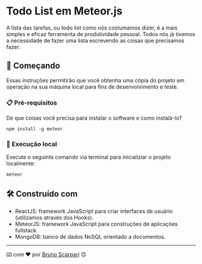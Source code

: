 # Todo List em Meteor.js 

A lista das tarefas, ou todo list como nós costumamos dizer, é a mais simples e eficaz ferramenta de produtividade pessoal. Todos nós já tivemos a necessidade de fazer uma lista escrevendo as coisas que precisamos fazer.

## 🚀 Começando

Essas instruções permitirão que você obtenha uma cópia do projeto em operação na sua máquina local para fins de desenvolvimento e teste.

### 📋 Pré-requisitos

De que coisas você precisa para instalar o software e como instalá-lo?

```
npm install -g meteor
```

### 🔧 Execução local

Execute o seguinte comando via terminal para inicializiar o projeto localmente:

```
meteor 
```

## 🛠️ Construído com

* ReactJS: framework JavaScript para criar interfaces de usuário (utilizamos através dos Hooks).
* MeteorJS: framework JavaScript para construções de aplicações fullstack.
* MongoDB: banco de dados NoSQL orientado a documentos.

---
⌨️ com ❤️ por [Bruno Scarpari](https://github.com/bscarpari/) 😊
